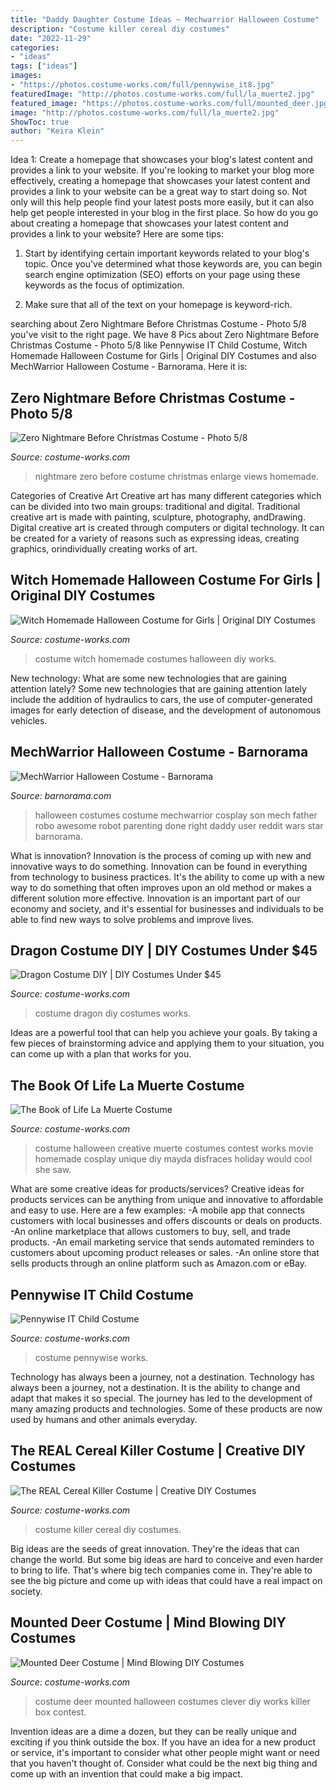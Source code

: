 ```yaml
---
title: "Daddy Daughter Costume Ideas ~ Mechwarrior Halloween Costume"
description: "Costume killer cereal diy costumes"
date: "2022-11-29"
categories:
- "ideas"
tags: ["ideas"]
images:
- "https://photos.costume-works.com/full/pennywise_it8.jpg"
featuredImage: "http://photos.costume-works.com/full/la_muerte2.jpg"
featured_image: "https://photos.costume-works.com/full/mounted_deer.jpg"
image: "http://photos.costume-works.com/full/la_muerte2.jpg"
ShowToc: true
author: "Keira Klein"
---
```



Idea 1: Create a homepage that showcases your blog's latest content and provides a link to your website.
If you're looking to market your blog more effectively, creating a homepage that showcases your latest content and provides a link to your website can be a great way to start doing so. Not only will this help people find your latest posts more easily, but it can also help get people interested in your blog in the first place. So how do you go about creating a homepage that showcases your latest content and provides a link to your website? Here are some tips:
1. Start by identifying certain important keywords related to your blog's topic. Once you've determined what those keywords are, you can begin search engine optimization (SEO) efforts on your page using these keywords as the focus of optimization.

2. Make sure that all of the text on your homepage is keyword-rich.

	

		
searching about Zero Nightmare Before Christmas Costume - Photo 5/8 you've visit to the right page. We have 8 Pics about Zero Nightmare Before Christmas Costume - Photo 5/8 like Pennywise IT Child Costume, Witch Homemade Halloween Costume for Girls | Original DIY Costumes and also MechWarrior Halloween Costume - Barnorama. Here it is:
		
    
## Zero Nightmare Before Christmas Costume - Photo 5/8

<img loading=lazy src="https://photos.costume-works.com/full/zero_nightmare_before_christmas4.jpg" onerror="this.onerror=null;this.src='https://tse3.mm.bing.net/th?id=OIP.RDKLzGPENN2l9fT14OmQMgHaL4&amp;pid=15.1';" alt="Zero Nightmare Before Christmas Costume - Photo 5/8">

_Source: costume-works.com_

>nightmare zero before costume christmas enlarge views homemade. 

	

Categories of Creative Art
Creative art has many different categories which can be divided into two main groups: traditional and digital. Traditional creative art is made with painting, sculpture, photography, andDrawing. Digital creative art is created through computers or digital technology. It can be created for a variety of reasons such as expressing ideas, creating graphics, orindividually creating works of art.

    
## Witch Homemade Halloween Costume For Girls | Original DIY Costumes

<img loading=lazy src="https://photos.costume-works.com/full/jenna1f.jpg" onerror="this.onerror=null;this.src='https://tse4.mm.bing.net/th?id=OIP.-bSJWU5KYQGP3E5tHmlvtQAAAA&amp;pid=15.1';" alt="Witch Homemade Halloween Costume for Girls | Original DIY Costumes">

_Source: costume-works.com_

>costume witch homemade costumes halloween diy works. 

	

New technology: What are some new technologies that are gaining attention lately?
Some new technologies that are gaining attention lately include the addition of hydraulics to cars, the use of computer-generated images for early detection of disease, and the development of autonomous vehicles.

    
## MechWarrior Halloween Costume - Barnorama

<img loading=lazy src="https://www.barnorama.com/wp-content/images/2014/01/mech_daddy/09-mech_daddy.jpg" onerror="this.onerror=null;this.src='https://tse3.mm.bing.net/th?id=OIP.HAedc-y-zIJOTcTXaB-UeQHaLG&amp;pid=15.1';" alt="MechWarrior Halloween Costume - Barnorama">

_Source: barnorama.com_

>halloween costumes costume mechwarrior cosplay son mech father robo awesome robot parenting done right daddy user reddit wars star barnorama. 

	

What is innovation?
Innovation is the process of coming up with new and innovative ways to do something. Innovation can be found in everything from technology to business practices. It's the ability to come up with a new way to do something that often improves upon an old method or makes a different solution more effective. Innovation is an important part of our economy and society, and it's essential for businesses and individuals to be able to find new ways to solve problems and improve lives.

    
## Dragon Costume DIY | DIY Costumes Under $45

<img loading=lazy src="https://photos.costume-works.com/full/dragon12.jpg" onerror="this.onerror=null;this.src='https://tse4.mm.bing.net/th?id=OIP.UeL-C2shk1Kzic_7oEQfyQHaK3&amp;pid=15.1';" alt="Dragon Costume DIY | DIY Costumes Under $45">

_Source: costume-works.com_

>costume dragon diy costumes works. 

	

Ideas are a powerful tool that can help you achieve your goals. By taking a few pieces of brainstorming advice and applying them to your situation, you can come up with a plan that works for you.

    
## The Book Of Life La Muerte Costume

<img loading=lazy src="http://photos.costume-works.com/full/la_muerte2.jpg" onerror="this.onerror=null;this.src='https://tse2.mm.bing.net/th?id=OIP.5vh6SR9UwQER0xLdVeo4igAAAA&amp;pid=15.1';" alt="The Book of Life La Muerte Costume">

_Source: costume-works.com_

>costume halloween creative muerte costumes contest works movie homemade cosplay unique diy mayda disfraces holiday would cool she saw. 

	

What are some creative ideas for products/services?
Creative ideas for products services can be anything from unique and innovative to affordable and easy to use. Here are a few examples: 
-A mobile app that connects customers with local businesses and offers discounts or deals on products. 
-An online marketplace that allows customers to buy, sell, and trade products. 
-An email marketing service that sends automated reminders to customers about upcoming product releases or sales. 
-An online store that sells products through an online platform such as Amazon.com or eBay.

    
## Pennywise IT Child Costume

<img loading=lazy src="https://photos.costume-works.com/full/pennywise_it8.jpg" onerror="this.onerror=null;this.src='https://tse1.mm.bing.net/th?id=OIP.fOfOxwnw8aqpKnc6WCt8uAHaKY&amp;pid=15.1';" alt="Pennywise IT Child Costume">

_Source: costume-works.com_

>costume pennywise works. 

	

Technology has always been a journey, not a destination.
Technology has always been a journey, not a destination. It is the ability to change and adapt that makes it so special. The journey has led to the development of many amazing products and technologies. Some of these products are now used by humans and other animals everyday.

    
## The REAL Cereal Killer Costume | Creative DIY Costumes

<img loading=lazy src="https://photos.costume-works.com/full/the_real_cereal_killer.jpg" onerror="this.onerror=null;this.src='https://tse3.mm.bing.net/th?id=OIP.woDVYqFhMVAJ6VXWa_HTmQHaJ3&amp;pid=15.1';" alt="The REAL Cereal Killer Costume | Creative DIY Costumes">

_Source: costume-works.com_

>costume killer cereal diy costumes. 

	

Big ideas are the seeds of great innovation. They're the ideas that can change the world. But some big ideas are hard to conceive and even harder to bring to life. That's where big tech companies come in. They're able to see the big picture and come up with ideas that could have a real impact on society.

    
## Mounted Deer Costume | Mind Blowing DIY Costumes

<img loading=lazy src="https://photos.costume-works.com/full/mounted_deer.jpg" onerror="this.onerror=null;this.src='https://tse2.mm.bing.net/th?id=OIP.CwRjmg4sbxmOs0byuVPd2gHaJ3&amp;pid=15.1';" alt="Mounted Deer Costume | Mind Blowing DIY Costumes">

_Source: costume-works.com_

>costume deer mounted halloween costumes clever diy works killer box contest. 

	

Invention ideas are a dime a dozen, but they can be really unique and exciting if you think outside the box. If you have an idea for a new product or service, it's important to consider what other people might want or need that you haven't thought of. Consider what could be the next big thing and come up with an invention that could make a big impact.

